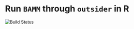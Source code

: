 # Run `BAMM` through `outsider` in R
[![Build Status](https://travis-ci.org/DomBennett/om..bamm.2.5.0.svg?branch=master)](https://travis-ci.org/DomBennett/om..bamm..2.5.0)
